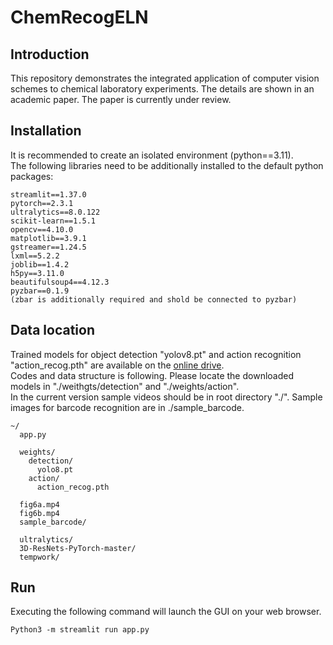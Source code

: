 # ChemRecogELN


## Introduction
This repository demonstrates the integrated application of computer vision schemes to chemical laboratory experiments.
The details are shown in an academic paper. The paper is currently under review.

## Installation
It is recommended to create an isolated environment (python==3.11).  
The following libraries need to be additionally installed to the default python packages:

```commandline
streamlit==1.37.0  
pytorch==2.3.1  
ultralytics==8.0.122  
scikit-learn==1.5.1  
opencv==4.10.0  
matplotlib==3.9.1  
gstreamer==1.24.5  
lxml==5.2.2  
joblib==1.4.2  
h5py==3.11.0   
beautifulsoup4==4.12.3  
pyzbar==0.1.9   
(zbar is additionally required and shold be connected to pyzbar)  
```

## Data location
Trained models for object detection "yolov8.pt" and action recognition "action_recog.pth" are available on the [online drive](https://drive.google.com/drive/folders/1D28ZecMWVpTYIKpmXMsLwcFxfFQGq56r?usp=sharing).  
Codes and data structure is following. Please locate the downloaded models in "./weithgts/detection" and "./weights/action".  
In the current version sample videos should be in root directory "./". Sample images for barcode recognition are in ./sample_barcode.

```commandline
~/
  app.py

  weights/
    detection/
      yolo8.pt
    action/
      action_recog.pth

  fig6a.mp4
  fig6b.mp4
  sample_barcode/

  ultralytics/
  3D-ResNets-PyTorch-master/
  tempwork/
```

## Run
Executing the following command will launch the GUI on your web browser.

```commandline
Python3 -m streamlit run app.py
```
